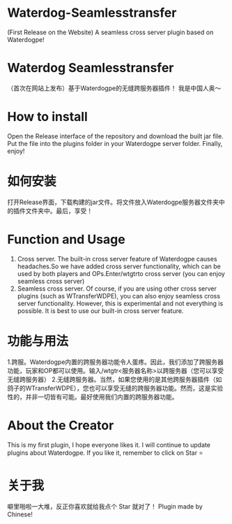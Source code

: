 # Waterdog-Seamlesstransfer
(First Release on the Website) A seamless cross server plugin based on Waterdogpe!
# Waterdog Seamlesstransfer
（首次在网站上发布）基于Waterdogpe的无缝跨服务器插件！
我是中国人奥～

# How to install
Open the Release interface of the repository and download the built jar file.
Put the file into the plugins folder in your Waterdogpe server folder.
Finally, enjoy!
# 如何安装
打开Release界面，下载构建的jar文件。将文件放入Waterdogpe服务器文件夹中的插件文件夹中。最后，享受！

# Function and Usage
1. Cross server. The built-in cross server feature of Waterdogpe causes headaches.So we have added cross server functionality, which can be used by both players and OPs.Enter/wtgtr<server name>to cross server (you can enjoy seamless cross server)
2. Seamless cross server. Of course, if you are using other cross server plugins (such as WTransferWDPE), you can also enjoy seamless cross server functionality. However, this is experimental and not everything is possible. It is best to use our built-in cross server feature.
# 功能与用法
1.跨服。Waterdogpe内置的跨服务器功能令人蛋疼。因此，我们添加了跨服务器功能，玩家和OP都可以使用。输入/wtgtr<服务器名称>以跨服务器（您可以享受无缝跨服务器）
2.无缝跨服务器。当然，如果您使用的是其他跨服务器插件（如鸽子的WTransferWDPE），您也可以享受无缝的跨服务器功能。然而，这是实验性的，并非一切皆有可能。最好使用我们内置的跨服务器功能。

# About the Creator
This is my first plugin, I hope everyone likes it. I will continue to update plugins about Waterdogpe. If you like it, remember to click on Star ⭐ 
# 关于我
噼里啪啦一大堆，反正你喜欢就给我点个 Star 就对了！
Plugin made by Chinese!
